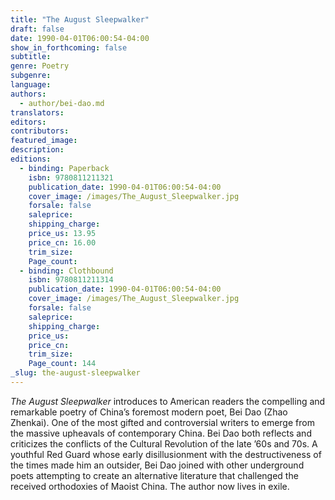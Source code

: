 ```yaml
---
title: "The August Sleepwalker"
draft: false
date: 1990-04-01T06:00:54-04:00
show_in_forthcoming: false
subtitle:
genre: Poetry
subgenre:
language:
authors:
  - author/bei-dao.md
translators:
editors:
contributors:
featured_image:
description:
editions:
  - binding: Paperback
    isbn: 9780811211321
    publication_date: 1990-04-01T06:00:54-04:00
    cover_image: /images/The_August_Sleepwalker.jpg
    forsale: false
    saleprice:
    shipping_charge:
    price_us: 13.95
    price_cn: 16.00
    trim_size:
    Page_count:
  - binding: Clothbound
    isbn: 9780811211314
    publication_date: 1990-04-01T06:00:54-04:00
    cover_image: /images/The_August_Sleepwalker.jpg
    forsale: false
    saleprice:
    shipping_charge:
    price_us:
    price_cn:
    trim_size:
    Page_count: 144
_slug: the-august-sleepwalker
---
```


_The August Sleepwalker_ introduces to American readers the compelling and remarkable poetry of China’s foremost modern poet, Bei Dao (Zhao Zhenkai). One of the most gifted and controversial writers to emerge from the massive upheavals of contemporary China. Bei Dao both reflects and criticizes the conflicts of the Cultural Revolution of the late ’60s and 70s. A youthful Red Guard whose early disillusionment with the destructiveness of the times made him an outsider, Bei Dao joined with other underground poets attempting to create an alternative literature that challenged the received orthodoxies of Maoist China. The author now lives in exile.

